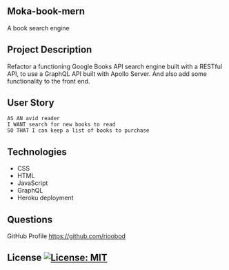 ## Moka-book-mern
A book search engine

## Project Description
Refactor a functioning Google Books API search engine built with a RESTful API, to use a GraphQL API built with Apollo Server. And also add some functionality to the front end.

## User Story
```
AS AN avid reader
I WANT search for new books to read
SO THAT I can keep a list of books to purchase
```

## Technologies
* CSS
* HTML
* JavaScript
* GraphQL
* Heroku deployment

## Questions
GitHub Profile https://github.com/rioobod

## License [![License: MIT](https://img.shields.io/badge/License-MIT-yellow.svg)](https://opensource.org/licenses/MIT)

